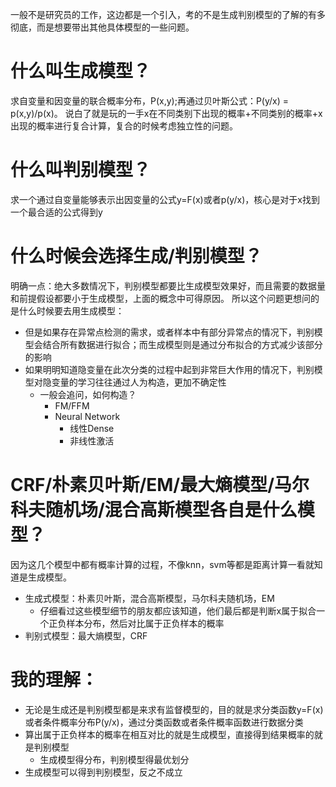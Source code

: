 一般不是研究员的工作，这边都是一个引入，考的不是生成判别模型的了解的有多彻底，而是想要带出其他具体模型的一些问题。

# 什么叫生成模型？
求自变量和因变量的联合概率分布，P(x,y);再通过贝叶斯公式：P(y/x) = p(x,y)/p(x)。
说白了就是玩的一手x在不同类别下出现的概率+不同类别的概率+x出现的概率进行复合计算，复合的时候考虑独立性的问题。

# 什么叫判别模型？
求一个通过自变量能够表示出因变量的公式y=F(x)或者p(y/x)，核心是对于x找到一个最合适的公式得到y

# 什么时候会选择生成/判别模型？
明确一点：绝大多数情况下，判别模型都要比生成模型效果好，而且需要的数据量和前提假设都要小于生成模型，上面的概念中可得原因。
所以这个问题更想问的是什么时候要去用生成模型：
- 但是如果存在异常点检测的需求，或者样本中有部分异常点的情况下，判别模型会结合所有数据进行拟合；而生成模型则是通过分布拟合的方式减少该部分的影响
- 如果明明知道隐变量在此次分类的过程中起到非常巨大作用的情况下，判别模型对隐变量的学习往往通过人为构造，更加不确定性
    - 一般会追问，如何构造？
        - FM/FFM
        - Neural Network
            - 线性Dense
            - 非线性激活

# CRF/朴素贝叶斯/EM/最大熵模型/马尔科夫随机场/混合高斯模型各自是什么模型？
因为这几个模型中都有概率计算的过程，不像knn，svm等都是距离计算一看就知道是生成模型。
- 生成式模型：朴素贝叶斯，混合高斯模型，马尔科夫随机场，EM
    - 仔细看过这些模型细节的朋友都应该知道，他们最后都是判断x属于拟合一个正负样本分布，然后对比属于正负样本的概率
- 判别式模型：最大熵模型，CRF

# 我的理解：
- 无论是生成还是判别模型都是来求有监督模型的，目的就是求分类函数y=F(x)或者条件概率分布P(y/x)，通过分类函数或者条件概率函数进行数据分类
- 算出属于正负样本的概率在相互对比的就是生成模型，直接得到结果概率的就是判别模型
    - 生成模型得分布，判别模型得最优划分
- 生成模型可以得到判别模型，反之不成立